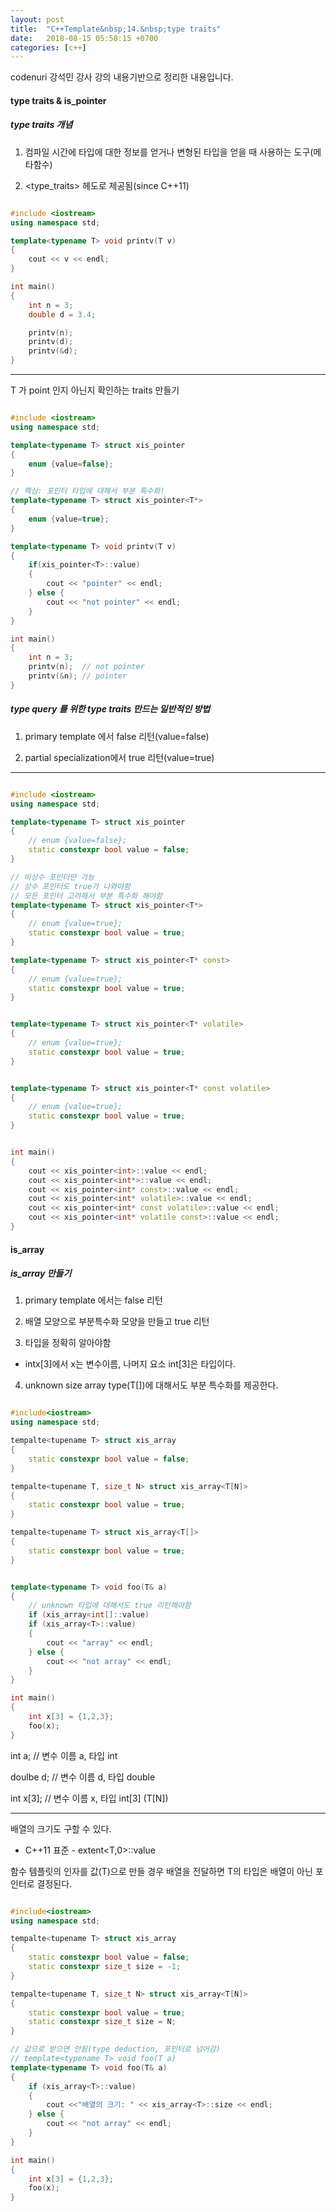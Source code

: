 ```yaml
---
layout: post
title:  "C++Template&nbsp;14.&nbsp;type traits"
date:   2018-08-15 05:58:15 +0700
categories: [c++]
---
```


codenuri 강석민 강사 강의 내용기반으로 정리한 내용입니다.

#### type traits & is_pointer

##### type traits 개념

1. 컴파일 시간에 타입에 대한 정보를 얻거나 변형된 타입을 얻을 때 사용하는 도구(메타함수)

2. <type_traits> 헤도로 제공됨(since C++11)

```cpp

#include <iostream>
using namespace std;

template<typename T> void printv(T v)
{
	cout << v << endl;
}

int main()
{
	int n = 3;
	double d = 3.4;

	printv(n);
	printv(d);
	printv(&d);
}

```

---

T 가 point 인지 아닌지 확인하는 traits 만들기

```cpp

#include <iostream>
using namespace std;

template<typename T> struct xis_pointer
{
	enum {value=false};
}

// 핵심: 포인터 타입에 대해서 부분 특수화!
template<typename T> struct xis_pointer<T*>
{
	enum {value=true};
}

template<typename T> void printv(T v)
{
	if(xis_pointer<T>::value) 
	{
		cout << "pointer" << endl;
	} else {
		cout << "not pointer" << endl;
	}
}

int main()
{
	int n = 3;
	printv(n);	// not pointer
	printv(&n); // pointer
}

```

##### type query 를 위한 type traits 만드는 일반적인 방법

1. primary template 에서 false 리턴(value=false)

2. partial specialization에서 true 리턴(value=true)

---


```cpp

#include <iostream>
using namespace std;

template<typename T> struct xis_pointer
{
	// enum {value=false};
	static constexpr bool value = false;
}

// 비상수 포인터만 가능
// 상수 포인터도 true가 나와야함
// 모든 포인터 고려해서 부분 특수화 해야함
template<typename T> struct xis_pointer<T*>
{
	// enum {value=true};
	static constexpr bool value = true;
}

template<typename T> struct xis_pointer<T* const>
{
	// enum {value=true};
	static constexpr bool value = true;
}


template<typename T> struct xis_pointer<T* volatile>
{
	// enum {value=true};
	static constexpr bool value = true;
}


template<typename T> struct xis_pointer<T* const volatile>
{
	// enum {value=true};
	static constexpr bool value = true;
}


int main()
{
	cout << xis_pointer<int>::value << endl;
	cout << xis_pointer<int*>::value << endl;
	cout << xis_pointer<int* const>::value << endl;
	cout << xis_pointer<int* volatile>::value << endl;
	cout << xis_pointer<int* const volatile>::value << endl;
	cout << xis_pointer<int* volatile const>::value << endl;
}

```

#### is_array

##### is_array 만들기

1. primary template 에서는 false 리턴

2. 배열 모양으로 부분특수화 모양을 만들고 true 리턴

3. 타입을 정확히 알아야함
- intx[3]에서 x는 변수이름, 나머지 요소 int[3]은 타입이다.

4. unknown size array type(T[])에 대해서도 부분 특수화를 제공한다.

``` cpp

#include<iostream>
using namespace std;

tempalte<tupename T> struct xis_array
{
	static constexpr bool value = false;
}

tempalte<tupename T, size_t N> struct xis_array<T[N]>
{
	static constexpr bool value = true;
}

tempalte<tupename T> struct xis_array<T[]>
{
	static constexpr bool value = true;
}


template<typename T> void foo(T& a)
{
	// unknown 타입에 대해서도 true 리턴해야함
	if (xis_array<int[]::value)
	if (xis_array<T>::value) 
	{
		cout << "array" << endl;
	} else {
		cout << "not array" << endl;
	}
}

int main()
{
	int x[3] = {1,2,3};
	foo(x);
}
```

int a; // 변수 이름 a, 타입 int

doulbe d; // 변수 이름 d, 타입 double

int x[3]; // 변수 이름 x, 타입 int[3] (T[N])

---

배열의 크기도 구할 수 있다.
- C++11 표준 - extent<T,0>::value

함수 템플릿의 인자를 값(T)으로 만들 경우 배열을 전달하면 T의 타입은 배열이 아닌 포인터로 결정된다.

``` cpp

#include<iostream>
using namespace std;

tempalte<tupename T> struct xis_array
{
	static constexpr bool value = false;
	static constexpr size_t size = -1;
}

tempalte<tupename T, size_t N> struct xis_array<T[N]>
{
	static constexpr bool value = true;
	static constexpr size_t size = N;
}

// 값으로 받으면 안됨(type deduction, 포인터로 넘어감)
// template<typename T> void foo(T a)
template<typename T> void foo(T& a)
{
	if (xis_array<T>::value) 
	{
		cout <<"배열의 크기: " << xis_array<T>::size << endl;
	} else {
		cout << "not array" << endl;
	}
}

int main()
{
	int x[3] = {1,2,3};
	foo(x);
}
```
